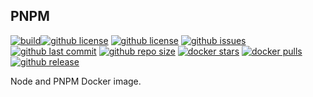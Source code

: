 ## PNPM

[![build](https://github.com/aem-design/docker-pnpm/actions/workflows/build.yml/badge.svg?branch=jdk11)](https://github.com/aem-design/docker-pnpm/actions/workflows/build.yml)[![github license](https://img.shields.io/github/license/aem-design/docker-pnpm)](https://github.com/aem-design/docker-pnpm)
[![github license](https://img.shields.io/github/license/aem-design/docker-pnpm)](https://github.com/aem-design/docker-pnpm)
[![github issues](https://img.shields.io/github/issues/aem-design/docker-pnpm)](https://github.com/aem-design/docker-pnpm)
[![github last commit](https://img.shields.io/github/last-commit/aem-design/docker-pnpm)](https://github.com/aem-design/docker-pnpm)
[![github repo size](https://img.shields.io/github/repo-size/aem-design/docker-pnpm)](https://github.com/aem-design/docker-pnpm)
[![docker stars](https://img.shields.io/docker/stars/aemdesign/pnpm)](https://hub.docker.com/r/aemdesign/pnpm)
[![docker pulls](https://img.shields.io/docker/pulls/aemdesign/pnpm)](https://hub.docker.com/r/aemdesign/pnpm)
[![github release](https://img.shields.io/github/release/aem-design/docker-pnpm)](https://github.com/aem-design/docker-pnpm)

Node and PNPM Docker image.
